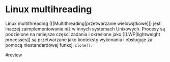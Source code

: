 # Linux multihreading
Linux multithreading ([[Multithreading|przetwarzanie wielowątkowe]]) jest inaczej zaimplementowanie niż w innych systemach Unixowych. Procesy są podzielone na mniejsze części zadania i okreslone jako [[LWP|lightweight processes]] są przetwarzane jako konteksty wykonania i obsługuje za pomocą niestandardowej funkcji `clone()`. 

#review